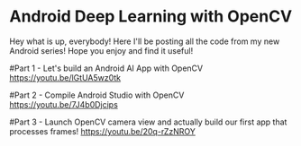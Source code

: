 # Android Deep Learning with OpenCV

Hey what is up, everybody! Here I'll be posting all the code from my new Android series! Hope you enjoy and find it useful!

#Part 1 - Let's build an Android AI App with OpenCV
https://youtu.be/lGtUA5wz0tk

#Part 2 - Compile Android Studio with OpenCV
https://youtu.be/7J4b0Djcips

#Part 3 - Launch OpenCV camera view and actually build our first app that processes frames! 
https://youtu.be/20q-rZzNROY
